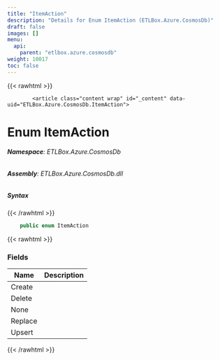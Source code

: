 ```yaml
---
title: "ItemAction"
description: "Details for Enum ItemAction (ETLBox.Azure.CosmosDb)"
draft: false
images: []
menu:
  api:
    parent: "etlbox.azure.cosmosdb"
weight: 10017
toc: false
---
```


{{< rawhtml >}}

            <article class="content wrap" id="_content" data-uid="ETLBox.Azure.CosmosDb.ItemAction">
  <h1 id="ETLBox_Azure_CosmosDb_ItemAction" data-uid="ETLBox.Azure.CosmosDb.ItemAction" class="text-break">Enum ItemAction
</h1>
  <div class="markdown level0 summary"></div>
  <div class="markdown level0 conceptual"></div>
<h6><strong>Namespace</strong>: ETLBox.Azure.CosmosDb</h6>
  <h6><strong>Assembly</strong>: ETLBox.Azure.CosmosDb.dll</h6>
  <h5 id="ETLBox_Azure_CosmosDb_ItemAction_syntax">Syntax</h5>
{{< /rawhtml >}}

```C#
    public enum ItemAction
```

{{< rawhtml >}}
  <h3 id="fields">Fields
</h3>
  <table class="table table-bordered table-condensed">
    <thead>
      <tr>
        <th>Name</th>
        <th>Description</th>
      </tr>
    <thead>
    <tbody>
      <tr>
        <td id="ETLBox_Azure_CosmosDb_ItemAction_Create">Create</td>
        <td></td>
      </tr>
      <tr>
        <td id="ETLBox_Azure_CosmosDb_ItemAction_Delete">Delete</td>
        <td></td>
      </tr>
      <tr>
        <td id="ETLBox_Azure_CosmosDb_ItemAction_None">None</td>
        <td></td>
      </tr>
      <tr>
        <td id="ETLBox_Azure_CosmosDb_ItemAction_Replace">Replace</td>
        <td></td>
      </tr>
      <tr>
        <td id="ETLBox_Azure_CosmosDb_ItemAction_Upsert">Upsert</td>
        <td></td>
      </tr>
    </tbody>
  </thead></thead></table>

{{< /rawhtml >}}
